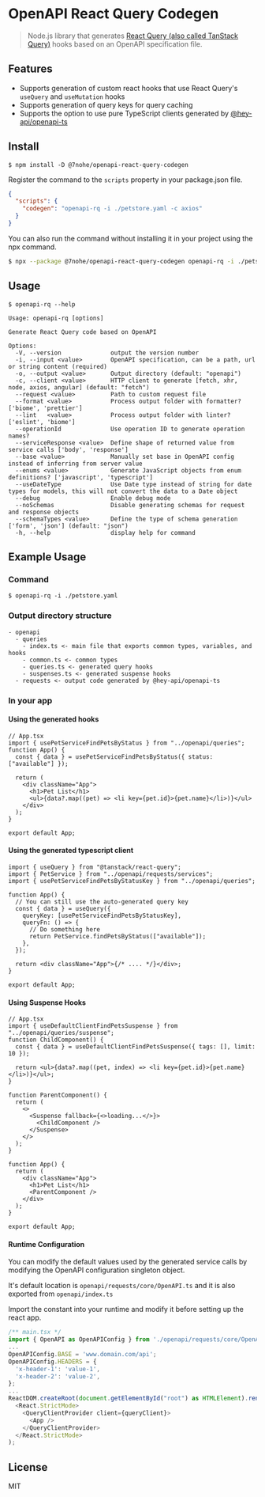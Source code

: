# OpenAPI React Query Codegen

> Node.js library that generates [React Query (also called TanStack Query)](https://tanstack.com/query) hooks based on an OpenAPI specification file.

## Features

- Supports generation of custom react hooks that use React Query's `useQuery` and `useMutation` hooks
- Supports generation of query keys for query caching
- Supports the option to use pure TypeScript clients generated by [@hey-api/openapi-ts](https://github.com/hey-api/openapi-ts)

## Install

```
$ npm install -D @7nohe/openapi-react-query-codegen
```

Register the command to the `scripts` property in your package.json file.

```json
{
  "scripts": {
    "codegen": "openapi-rq -i ./petstore.yaml -c axios"
  }
}
```

You can also run the command without installing it in your project using the npx command.

```bash
$ npx --package @7nohe/openapi-react-query-codegen openapi-rq -i ./petstore.yaml -c axios
```

## Usage

```
$ openapi-rq --help

Usage: openapi-rq [options]

Generate React Query code based on OpenAPI

Options:
  -V, --version              output the version number
  -i, --input <value>        OpenAPI specification, can be a path, url or string content (required)
  -o, --output <value>       Output directory (default: "openapi")
  -c, --client <value>       HTTP client to generate [fetch, xhr, node, axios, angular] (default: "fetch")
  --request <value>          Path to custom request file
  --format <value>           Process output folder with formatter? ['biome', 'prettier']
  --lint   <value>           Process output folder with linter? ['eslint', 'biome']
  --operationId              Use operation ID to generate operation names?
  --serviceResponse <value>  Define shape of returned value from service calls ['body', 'response']
  --base <value>             Manually set base in OpenAPI config instead of inferring from server value
  --enums <value>            Generate JavaScript objects from enum definitions? ['javascript', 'typescript']
  --useDateType              Use Date type instead of string for date types for models, this will not convert the data to a Date object
  --debug                    Enable debug mode
  --noSchemas                Disable generating schemas for request and response objects
  --schemaTypes <value>      Define the type of schema generation ['form', 'json'] (default: "json")
  -h, --help                 display help for command
```

## Example Usage

### Command

```
$ openapi-rq -i ./petstore.yaml
```

### Output directory structure

```
- openapi
  - queries
    - index.ts <- main file that exports common types, variables, and hooks
    - common.ts <- common types
    - queries.ts <- generated query hooks
    - suspenses.ts <- generated suspense hooks
  - requests <- output code generated by @hey-api/openapi-ts
```

### In your app

#### Using the generated hooks

```tsx
// App.tsx
import { usePetServiceFindPetsByStatus } from "../openapi/queries";
function App() {
  const { data } = usePetServiceFindPetsByStatus({ status: ["available"] });

  return (
    <div className="App">
      <h1>Pet List</h1>
      <ul>{data?.map((pet) => <li key={pet.id}>{pet.name}</li>)}</ul>
    </div>
  );
}

export default App;
```

#### Using the generated typescript client

```tsx
import { useQuery } from "@tanstack/react-query";
import { PetService } from "../openapi/requests/services";
import { usePetServiceFindPetsByStatusKey } from "../openapi/queries";

function App() {
  // You can still use the auto-generated query key
  const { data } = useQuery({
    queryKey: [usePetServiceFindPetsByStatusKey],
    queryFn: () => {
      // Do something here
      return PetService.findPetsByStatus(["available"]);
    },
  });

  return <div className="App">{/* .... */}</div>;
}

export default App;
```

#### Using Suspense Hooks

```tsx
// App.tsx
import { useDefaultClientFindPetsSuspense } from "../openapi/queries/suspense";
function ChildComponent() {
  const { data } = useDefaultClientFindPetsSuspense({ tags: [], limit: 10 });

  return <ul>{data?.map((pet, index) => <li key={pet.id}>{pet.name}</li>)}</ul>;
}

function ParentComponent() {
  return (
    <>
      <Suspense fallback={<>loading...</>}>
        <ChildComponent />
      </Suspense>
    </>
  );
}

function App() {
  return (
    <div className="App">
      <h1>Pet List</h1>
      <ParentComponent />
    </div>
  );
}

export default App;
```

#### Runtime Configuration

You can modify the default values used by the generated service calls by modifying the OpenAPI configuration singleton object.

It's default location is `openapi/requests/core/OpenAPI.ts` and it is also exported from `openapi/index.ts`

Import the constant into your runtime and modify it before setting up the react app.

```typescript
/** main.tsx */
import { OpenAPI as OpenAPIConfig } from './openapi/requests/core/OpenAPI';
...
OpenAPIConfig.BASE = 'www.domain.com/api';
OpenAPIConfig.HEADERS = {
  'x-header-1': 'value-1',
  'x-header-2': 'value-2',
};
...
ReactDOM.createRoot(document.getElementById("root") as HTMLElement).render(
  <React.StrictMode>
    <QueryClientProvider client={queryClient}>
      <App />
    </QueryClientProvider>
  </React.StrictMode>
);

```

## License

MIT
